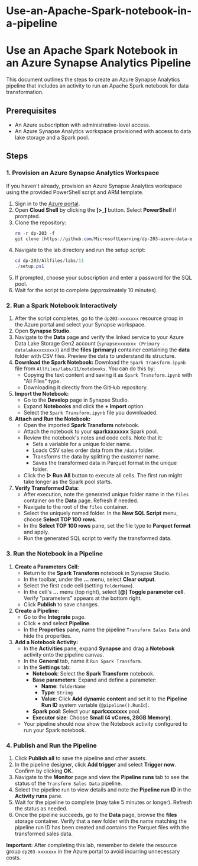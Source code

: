 # Use-an-Apache-Spark-notebook-in-a-pipeline
# Use an Apache Spark Notebook in an Azure Synapse Analytics Pipeline

This document outlines the steps to create an Azure Synapse Analytics pipeline that includes an activity to run an Apache Spark notebook for data transformation.

## Prerequisites

* An Azure subscription with administrative-level access.
* An Azure Synapse Analytics workspace provisioned with access to data lake storage and a Spark pool.

## Steps

### 1. Provision an Azure Synapse Analytics Workspace

If you haven't already, provision an Azure Synapse Analytics workspace using the provided PowerShell script and ARM template.

1.  Sign in to the [Azure portal](https://portal.azure.com).
2.  Open **Cloud Shell** by clicking the **[\>_]** button. Select **PowerShell** if prompted.
3.  Clone the repository:
    ```powershell
    rm -r dp-203 -f
    git clone [https://github.com/MicrosoftLearning/dp-203-azure-data-engineer](https://github.com/MicrosoftLearning/dp-203-azure-data-engineer) dp-203
    ```
4.  Navigate to the lab directory and run the setup script:
    ```powershell
    cd dp-203/Allfiles/labs/11
    ./setup.ps1
    ```
5.  If prompted, choose your subscription and enter a password for the SQL pool.
6.  Wait for the script to complete (approximately 10 minutes).

### 2. Run a Spark Notebook Interactively

1.  After the script completes, go to the `dp203-xxxxxxx` resource group in the Azure portal and select your Synapse workspace.
2.  Open **Synapse Studio**.
3.  Navigate to the **Data** page and verify the linked service to your Azure Data Lake Storage Gen2 account (`synapsexxxxxxx (Primary - datalakexxxxxxx)`) and the **files (primary)** container containing the **data** folder with CSV files. Preview the data to understand its structure.
4.  **Download the Spark Notebook:** Download the `Spark Transform.ipynb` file from `Allfiles/labs/11/notebooks`. You can do this by:
    * Copying the text content and saving it as `Spark Transform.ipynb` with "All Files" type.
    * Downloading it directly from the GitHub repository.
5.  **Import the Notebook:**
    * Go to the **Develop** page in Synapse Studio.
    * Expand **Notebooks** and click the **+ Import** option.
    * Select the `Spark Transform.ipynb` file you downloaded.
6.  **Attach and Run the Notebook:**
    * Open the imported **Spark Transform** notebook.
    * Attach the notebook to your **sparkxxxxxxx** Spark pool.
    * Review the notebook's notes and code cells. Note that it:
        * Sets a variable for a unique folder name.
        * Loads CSV sales order data from the `/data` folder.
        * Transforms the data by splitting the customer name.
        * Saves the transformed data in Parquet format in the unique folder.
    * Click the **▷ Run All** button to execute all cells. The first run might take longer as the Spark pool starts.
7.  **Verify Transformed Data:**
    * After execution, note the generated unique folder name in the `files` container on the **Data** page. Refresh if needed.
    * Navigate to the root of the `files` container.
    * Select the uniquely named folder. In the **New SQL Script** menu, choose **Select TOP 100 rows**.
    * In the **Select TOP 100 rows** pane, set the file type to **Parquet format** and apply.
    * Run the generated SQL script to verify the transformed data.

### 3. Run the Notebook in a Pipeline

1.  **Create a Parameters Cell:**
    * Return to the **Spark Transform** notebook in Synapse Studio.
    * In the toolbar, under the **...** menu, select **Clear output**.
    * Select the first code cell (setting `folderName`).
    * In the cell's **...** menu (top right), select **[@] Toggle parameter cell**. Verify "parameters" appears at the bottom right.
    * Click **Publish** to save changes.
2.  **Create a Pipeline:**
    * Go to the **Integrate** page.
    * Click **+** and select **Pipeline**.
    * In the **Properties** pane, name the pipeline `Transform Sales Data` and hide the properties.
3.  **Add a Notebook Activity:**
    * In the **Activities** pane, expand **Synapse** and drag a **Notebook** activity onto the pipeline canvas.
    * In the **General** tab, name it `Run Spark Transform`.
    * In the **Settings** tab:
        * **Notebook**: Select the **Spark Transform** notebook.
        * **Base parameters**: Expand and define a parameter:
            * **Name**: `folderName`
            * **Type**: `String`
            * **Value**: Click **Add dynamic content** and set it to the **Pipeline Run ID** system variable (`@pipeline().RunId`).
        * **Spark pool**: Select your **sparkxxxxxxx** pool.
        * **Executor size**: Choose **Small (4 vCores, 28GB Memory)**.
    * Your pipeline should now show the Notebook activity configured to run your Spark notebook.

### 4. Publish and Run the Pipeline

1.  Click **Publish all** to save the pipeline and other assets.
2.  In the pipeline designer, click **Add trigger** and select **Trigger now**. Confirm by clicking **OK**.
3.  Navigate to the **Monitor** page and view the **Pipeline runs** tab to see the status of the `Transform Sales Data` pipeline.
4.  Select the pipeline run to view details and note the **Pipeline run ID** in the **Activity runs** pane.
5.  Wait for the pipeline to complete (may take 5 minutes or longer). Refresh the status as needed.
6.  Once the pipeline succeeds, go to the **Data** page, browse the **files** storage container. Verify that a new folder with the name matching the pipeline run ID has been created and contains the Parquet files with the transformed sales data.  

**Important:** After completing this lab, remember to delete the resource group `dp203-xxxxxxx` in the Azure portal to avoid incurring unnecessary costs.



